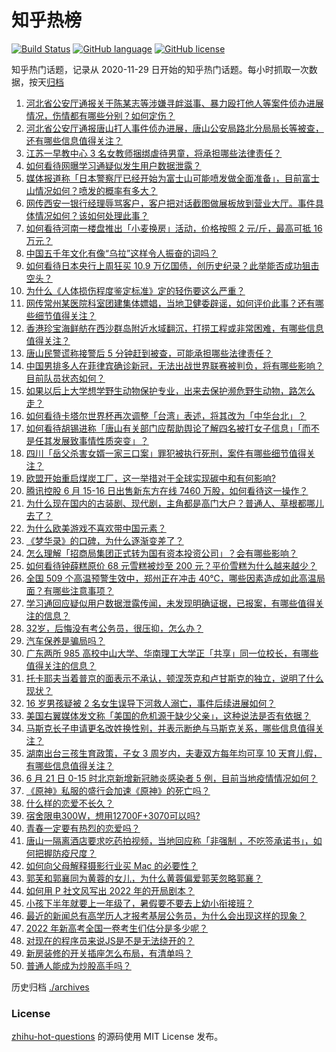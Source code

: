 # 知乎热榜
[![Build Status](https://github.com/ToWeLong/zhihu-hot-questions/workflows/CI/badge.svg)](https://github.com/ToWeLong/zhihu-hot-questions/actions)
[![GitHub language](https://img.shields.io/badge/language-golang-orange.svg)](https://golang.org/)
[![GitHub license](https://img.shields.io/github/license/ToWeLong/zhihu-hot-questions)](https://github.com/ToWeLong/zhihu-hot-questions/blob/main/LICENSE)

知乎热门话题，记录从 2020-11-29 日开始的知乎热门话题。每小时抓取一次数据，按天[归档](./archives)

<!-- BEGIN -->

1. [河北省公安厅通报关于陈某志等涉嫌寻衅滋事、暴力殴打他人等案件侦办进展情况，伤情都有哪些分别？如何定伤？](https://www.zhihu.com/question/538720227)
1. [河北省公安厅通报唐山打人事件侦办进展，唐山公安局路北分局局长等被查，还有哪些信息值得关注？](https://www.zhihu.com/question/538720679)
1. [江苏一早教中心 3 名女教师捆绑虐待男童，将承担哪些法律责任？](https://www.zhihu.com/question/538487529)
1. [如何看待网曝学习通疑似发生用户数据泄露？](https://www.zhihu.com/question/538640614)
1. [媒体报道称「日本警察厅已经开始为富士山可能喷发做全面准备」，目前富士山情况如何？喷发的概率有多大？](https://www.zhihu.com/question/538473205)
1. [网传西安一银行经理辱骂客户，客户把对话截图做展板放到营业大厅。事件具体情况如何？该如何处理此事？](https://www.zhihu.com/question/538682964)
1. [如何看待河南一楼盘推出「小麦换房」活动，价格按照 2 元/斤，最高可抵 16 万元？](https://www.zhihu.com/question/538757233)
1. [中国五千年文化有像“乌拉”这样令人振奋的词吗？](https://www.zhihu.com/question/532117757)
1. [如何看待日本央行上周狂买 10.9 万亿国债，创历史纪录？此举能否成功狙击空头？](https://www.zhihu.com/question/538656285)
1. [为什么《人体损伤程度鉴定标准》定的轻伤要这么严重？](https://www.zhihu.com/question/538028143)
1. [网传常州某医院科室团建集体嫖娼，当地卫健委辟谣，如何评价此事？还有哪些细节值得关注？](https://www.zhihu.com/question/538663625)
1. [香港珍宝海鲜舫在西沙群岛附近水域翻沉，打捞工程或非常困难，有哪些信息值得关注？](https://www.zhihu.com/question/538675455)
1. [唐山民警谎称接警后 5 分钟赶到被查，可能承担哪些法律责任？](https://www.zhihu.com/question/538805095)
1. [中国男排多人在菲律宾确诊新冠，无法出战世界联赛被判负，将有哪些影响？目前队员状态如何？](https://www.zhihu.com/question/538696214)
1. [如果以后上大学想学野生动物保护专业，出来去保护濒危野生动物，路怎么走？](https://www.zhihu.com/question/46593848)
1. [如何看待卡塔尔世界杯再次调整「台湾」表述，将其改为「中华台北」？](https://www.zhihu.com/question/538704769)
1. [如何看待胡锡进称「唐山有关部门应帮助舆论了解四名被打女子信息」「而不是任其发展致事情性质突变」？](https://www.zhihu.com/question/538702026)
1. [四川「岳父杀害女婿一家三口案」罪犯被执行死刑，案件有哪些细节值得关注？](https://www.zhihu.com/question/538780720)
1. [欧盟开始重启煤炭工厂，这一举措对于全球实现碳中和有何影响?](https://www.zhihu.com/question/531721224)
1. [腾讯控股 6 月 15-16 日出售新东方在线 7460 万股，如何看待这一操作？](https://www.zhihu.com/question/538636202)
1. [为什么现在国内的古装剧、现代剧，主角都是高门大户？普通人、草根都哪儿去了？](https://www.zhihu.com/question/538582054)
1. [为什么欧美游戏不喜欢带中国元素？](https://www.zhihu.com/question/58193873)
1. [《梦华录》的口碑，为什么逐渐变差了？](https://www.zhihu.com/question/538571015)
1. [怎么理解「招商局集团正式转为国有资本投资公司」？会有哪些影响？](https://www.zhihu.com/question/538355350)
1. [如何看待钟薛糕原价 68 元雪糕被炒至 200 元？平价雪糕为什么越来越少？](https://www.zhihu.com/question/538716356)
1. [全国 509 个高温预警生效中，郑州正在冲击 40℃，哪些因素造成如此高温局面？有哪些注意事项？](https://www.zhihu.com/question/538021550)
1. [学习通回应疑似用户数据泄露传闻，未发现明确证据，已报案，有哪些值得关注的信息？](https://www.zhihu.com/question/538796184)
1. [32岁，后悔没有考公务员，很压抑，怎么办？](https://www.zhihu.com/question/533615912)
1. [汽车保养是骗局吗？](https://www.zhihu.com/question/28878205)
1. [广东两所 985 高校中山大学、华南理工大学正「共享」同一位校长，有哪些值得关注的信息？](https://www.zhihu.com/question/538641506)
1. [托卡耶夫当着普京的面表示不承认，顿涅茨克和卢甘斯克的独立​，说明了什么现状？](https://www.zhihu.com/question/538500946)
1. [16 岁男孩疑被 2 名女生误导下河救人溺亡，事件后续进展如何？](https://www.zhihu.com/question/538775474)
1. [美国右翼媒体发文称「美国的危机源于缺少父亲」，这种说法是否有依据？](https://www.zhihu.com/question/538641898)
1. [马斯克长子申请更名改姓换性别，并表示断绝与马斯克关系，哪些信息值得关注？](https://www.zhihu.com/question/538778208)
1. [湖南出台三孩生育政策，子女 3 周岁内，夫妻双方每年均可享 10 天育儿假，有哪些信息值得关注？](https://www.zhihu.com/question/538787879)
1. [6 月 21 日 0-15 时北京新增新冠肺炎感染者 5 例，目前当地疫情情况如何？](https://www.zhihu.com/question/538798451)
1. [《原神》私服的盛行会加速《原神》的死亡吗？](https://www.zhihu.com/question/538251230)
1. [什么样的恋爱不长久？](https://www.zhihu.com/question/486858585)
1. [宿舍限电300W，想用12700F+3070可以吗?](https://www.zhihu.com/question/538286881)
1. [青春一定要有热烈的恋爱吗？](https://www.zhihu.com/question/533826412)
1. [唐山一隔离酒店要求吃药拍视频，当地回应称「非强制 ，不吃签承诺书」，如何把握防疫尺度？](https://www.zhihu.com/question/538793028)
1. [如何向父母解释摄影行业买 Mac 的必要性？](https://www.zhihu.com/question/538411836)
1. [郭芙和郭襄同为黄蓉的女儿，为什么黄蓉偏爱郭芙忽略郭襄？](https://www.zhihu.com/question/537941440)
1. [如何用 P 社文风写出 2022 年的开局剧本？](https://www.zhihu.com/question/511774818)
1. [小孩下半年就要上一年级了，暑假要不要去上幼小衔接班？](https://www.zhihu.com/question/523958620)
1. [最近的新闻总有高学历人才报考基层公务员，为什么会出现这样的现象？](https://www.zhihu.com/question/537806355)
1. [2022 年新高考全国一卷考生们估分是多少呢？](https://www.zhihu.com/question/537022829)
1. [对现在的程序员来说JS是不是无法绕开的？](https://www.zhihu.com/question/536644691)
1. [新房装修的开关插座怎么布局，有清单吗？](https://www.zhihu.com/question/314114001)
1. [普通人能成为炒股高手吗？](https://www.zhihu.com/question/538676788)

<!-- END -->

历史归档 [./archives](./archives)


### License
[zhihu-hot-questions](https://github.com/towelong/zhihu-hot-questions) 的源码使用 MIT License 发布。